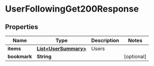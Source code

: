 

# UserFollowingGet200Response


## Properties

| Name | Type | Description | Notes |
|------------ | ------------- | ------------- | -------------|
|**items** | [**List&lt;UserSummary&gt;**](UserSummary.md) | Users |  |
|**bookmark** | **String** |  |  [optional] |



